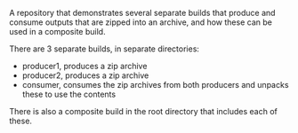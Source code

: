 A repository that demonstrates several separate builds that produce and consume outputs that are zipped into an archive, and how these can be used in a composite build.

There are 3 separate builds, in separate directories:

- producer1, produces a zip archive
- producer2, produces a zip archive
- consumer, consumes the zip archives from both producers and unpacks these to use the contents

There is also a composite build in the root directory that includes each of these.
